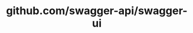 ---
layout: post
title: github.com/swagger-api/swagger-ui
categories: link
tags: [انگلیسی, برنامه‌نویسی]
---